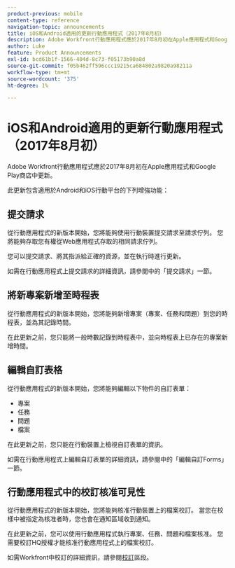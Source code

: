 ```yaml
---
product-previous: mobile
content-type: reference
navigation-topic: announcements
title: iOS和Android適用的更新行動應用程式（2017年8月初）
description: Adobe Workfront行動應用程式應於2017年8月初在Apple應用程式和Google Play商店中更新。
author: Luke
feature: Product Announcements
exl-id: bcd61b1f-1566-404d-8c73-f05173b90a8d
source-git-commit: f05b462ff596ccc19215ca684802a9820a98211a
workflow-type: tm+mt
source-wordcount: '375'
ht-degree: 1%

---
```


# iOS和Android適用的更新行動應用程式（2017年8月初）

Adobe Workfront行動應用程式應於2017年8月初在Apple應用程式和Google Play商店中更新。 

此更新包含適用於Android和iOS行動平台的下列增強功能：

## 提交請求

從行動應用程式的新版本開始，您將能夠使用行動裝置提交請求至請求佇列。 您將能夠存取您有權從Web應用程式存取的相同請求佇列。 

您可以提交請求、將其指派給正確的資源，並在執行時進行更新。 

如需在行動應用程式上提交請求的詳細資訊，請參閱中的「提交請求」一節。



## 將新專案新增至時程表

從行動應用程式的新版本開始，您將能夠新增專案（專案、任務和問題）到您的時程表，並為其記錄時間。

在此更新之前，您只能將一般時數記錄到時程表中，並向時程表上已存在的專案新增時間。 

## 編輯自訂表格

從行動應用程式的新版本開始，您將能夠編輯以下物件的自訂表單：

* 專案
* 任務
* 問題
* 檔案 

在此更新之前，您只能在行動裝置上檢視自訂表單的資訊。 

如需在行動應用程式上編輯自訂表單的詳細資訊，請參閱中的「編輯自訂Forms」一節。

## 行動應用程式中的校訂核准可見性

從行動應用程式的新版本開始，您將能夠核准行動裝置上的檔案校訂。 當您在校樣中被指定為核准者時，您也會在通知區域收到通知。 

在此更新之前，您可以使用行動應用程式執行專案、任務、問題和檔案核准。 您需要校訂HQ授權才能核准行動應用程式上的檔案校訂。 

如需Workfront中校訂的詳細資訊，請參閱[校訂](../../../review-and-approve-work/proofing/proofing.md)區段。 
